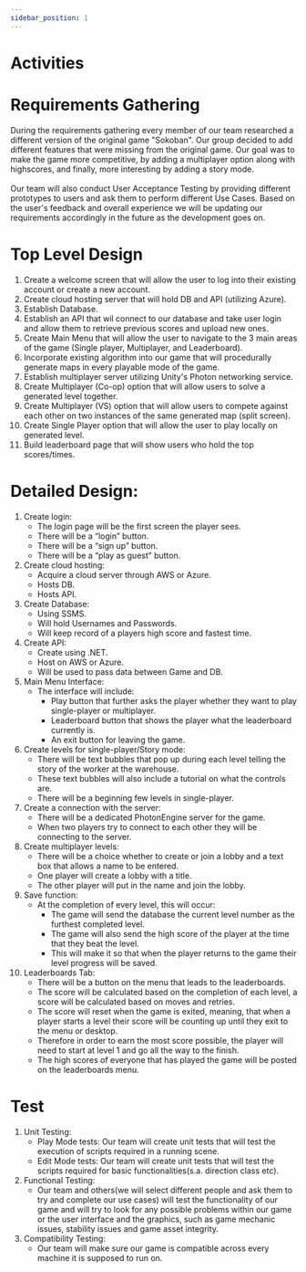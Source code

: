 ```yaml
---
sidebar_position: 1
---
```


# Activities

# Requirements Gathering
During the requirements gathering every member of our team researched a different version of the original game "Sokoban". Our group decided to add different features that were missing from the original game. Our goal was to make the game more competitive, by adding a multiplayer option along with highscores, and finally, more interesting by adding a story mode.<br/>   
Our team will also conduct User Acceptance Testing by providing different prototypes to users and ask them to perform different Use Cases. Based on the user's feedback and overall experience we will be updating our requirements accordingly in the future as the development goes on.

# Top Level Design 
1. Create a welcome screen that will allow the user to log into their  existing account or create a new account.
2. Create cloud hosting server that will hold DB and API (utilizing Azure).
3. Establish Database.
4. Establish an API that wil connect to our database and take user login and allow them to retrieve previous scores and upload new ones.
5. Create Main Menu that will allow the user to navigate to the 3 main areas of the game (Single player, Multiplayer, and Leaderboard).
6. Incorporate existing algorithm into our game that will procedurally generate maps in every playable mode of the game.
7. Establish multiplayer server utilizing Unity's Photon networking service.
8. Create Multiplayer (Co-op) option that will allow users to solve a generated level together.
9. Create Multiplayer (VS) option that will allow users to compete against each other on two instances of the same generated map (split screen). 
9. Create Single Player option that will allow the user to play locally on generated level.
10. Build leaderboard page that will show users who hold the top scores/times.


# Detailed Design: 
1. Create login:
    - The login page will be the first screen the player sees.
    - There will be a “login” button.
    - There will be a “sign up” button.
    - There will be a “play as guest” button.
2. Create cloud hosting:
    - Acquire a cloud server through AWS or Azure.
    - Hosts DB.
    - Hosts API.
3. Create Database:
    - Using SSMS.
    - Will hold Usernames and Passwords.
    - Will keep record of a players high score and fastest time.
4. Create API:
    - Create using .NET.
    - Host on AWS or Azure.
    - Will be used to pass data between Game and DB.
5. Main Menu Interface:
    - The interface will include:
        - Play button that further asks the player whether they want to play single-player or multiplayer.
        - Leaderboard button that shows the player what the leaderboard currently is.
        - An exit button for leaving the game.
6. Create levels for single-player/Story mode:
    - There will be text bubbles that pop up during each level telling the story of the worker at the warehouse.
    - These text bubbles will also include a tutorial on what the controls are.
    - There will be a beginning few levels in single-player.
7. Create a connection with the server:
    - There will be a dedicated PhotonEngine server for the game.
    - When two players try to connect to each other they will be connecting to the server.
8. Create multiplayer levels:
    - There will be a choice whether to create or join a lobby and a text box that allows a name to be entered.
    - One player will create a lobby with a title.
    - The other player will put in the name and join the lobby.
9. Save function:
    - At the completion of every level, this will occur:
        - The game will send the database the current level number as the furthest completed level.
        - The game will also send the high score of the player at the time that they beat the level.
        - This will make it so that when the player returns to the game their level progress will be saved.
10. Leaderboards Tab:
    - There will be a button on the menu that leads to the leaderboards.
    - The score will be calculated based on the completion of each level, a score will be calculated based on moves and retries.
    - The score will reset when the game is exited, meaning, that when a player starts a level their score will be counting up until they exit to the menu or desktop.
    - Therefore in order to earn the most score possible, the player will need to start at level 1 and go all the way to the finish.
    - The high scores of everyone that has played the game will be posted on the leaderboards menu.


# Test
1. Unit Testing:
    - Play Mode tests: Our team will create unit tests that will test the execution of scripts required in a running scene.
    - Edit Mode tests: Our team will create unit tests that will test the scripts required for basic functionalities(s.a. direction class etc).
2. Functional Testing:
    - Our team and others(we will select different people and ask them to try and complete our use cases) will test the functionality of our game and will try to look for any possible problems within our game or the user interface and the graphics, such as game mechanic issues, stability issues and game asset integrity.
3. Compatibility Testing: 
    - Our team will make sure our game is compatible across every machine it is supposed to run on.
